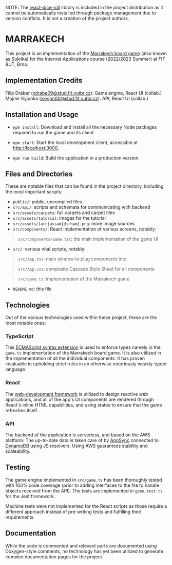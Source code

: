 NOTE: The [react-dice-roll](https://www.npmjs.com/package/react-dice-roll) library is included in the project distribution as it cannot be automatically installed through package management due to version conflicts. It is not a creation of the project authors.

# MARRAKECH

This project is an implementation of the [Marrakech board game](https://boardgamegeek.com/boardgame/29223/marrakech) (also known as Suleika) for the Internet Applications course (2022/2023 Summer) at FIT BUT, Brno.

## Implementation Credits

Filip Dráber (xdrabe09@stud.fit.vutbr.cz): Game engine, React UI (collab.)
Mojmír Kyjonka (xkyjon00@stud.fit.vutbr.cz): API, React UI (collab.) 

## Installation and Usage

* `npm install`: Download and install all the necessary Node packages required to run the game and its client.

* `npm start`: Start the local development client, accessible at [http://localhost:3000](http://localhost:3000).

* `npm run build`: Build the application in a production version.

## Files and Directories

These are notable files that can be found in the project directory, including the most important scripts:

* `public/`: public, uncompiled files
* `src/api/`: scripts and schemata for communicating with backend
* `src/assets/carpets`: full carpets and carpet tiles
* `src/assets/tutorial`: images for the tutorial
* `src/assets/[arc|assam|dirham].png`: more image sources
* `src/components/`: React implementation of various screens, notably:
> `src/components/Game.tsx`: the main implementation of the game UI
* `src/`: various vital scripts, notably:
> `src/App.tsx`: main window to plug components into

> `src/App.css`: composite Cascade Style Sheet for all components

> `src/game.ts`: implementation of the Marrakech game

* `README.md`: this file

## Technologies

Out of the various technologies used within these project, these are the most notable ones:

### TypeScript

This [ECMAScript syntax extension](https://www.typescriptlang.org) is used to enforce types namely in the `game.ts` implementation of the Marrakech board game. It is also utilized in the implementation of all the individual components. It has proven invaluable in upholding strict rules in an otherwise notoriously weakly-typed language.

### React

The [web-development framework](https://react.dev) is utilized to design reactive web applications, and all of the app's UI components are rendered through React's inline HTML capabilities, and using states to ensure that the game refreshes itself.

### API

The backend of the application is serverless, and based on the AWS platform. The up-to-date data is taken care of by [AppSync](https://aws.amazon.com/pm/appsync/?trk=d3adb855-b91b-4e74-8308-5e9f08e34ed2&sc_channel=ps&ef_id=CjwKCAjwrpOiBhBVEiwA_473dFp4Z23HeoFtjZUl3j9gNSK1e3Bw8YLxoQhfMDrCmdl0JkBO-6upbhoCklQQAvD_BwE:G:s&s_kwcid=AL!4422!3!647302000945!e!!g!!amazon%20appsync!19621396985!145160419349) connected to [DynamoDB](https://aws.amazon.com/pm/dynamodb/?trk=1509de88-c72e-427e-a847-6a914fc95d08&sc_channel=ps&ef_id=CjwKCAjwrpOiBhBVEiwA_473dC-DplJNyJ9rC241dd0owtq3l4uzcye211M4HqZiCWCcY5sfUc1mWhoC3v8QAvD_BwE:G:s&s_kwcid=AL!4422!3!645186177970!e!!g!!dynamodb!19571721573!143945627894) using JS resolvers. Using AWS guarantees stability and scaleability.

## Testing

The game engine implemented in `src/game.ts` has been thoroughly tested with 100% code coverage (prior to adding interfaces to the file to handle objects received from the API). The tests are implemented in `game.test.ts` for the Jest framework.

Machine tests were not implemented for the React scripts as those require a different approach instead of pre-writing tests and fulfilling their requirements.

## Documentation

While the code is commented and relevant parts are documented using Doxygen-style comments, no technology has yet been utilized to generate complex documentation pages for the project.